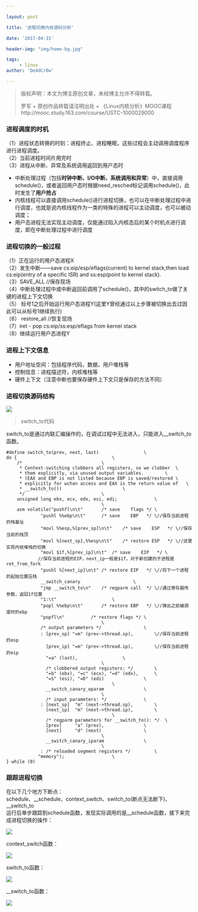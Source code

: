 ```yaml
---

layout: post

title: '进程切换内核源码分析'

date: '2017-04-15'

header-img: "img/home-bg.jpg"

tags:
     - linux   
author: 'De4dCr0w'

---
```


<!-- more -->

>版权声明：本文为博主原创文章，未经博主允许不得转载。
>
>罗军 + 原创作品转载请注明出处 + 《Linux内核分析》MOOC课程http://mooc.study.163.com/course/USTC-1000029000  

### 进程调度的时机 ###

（1）进程状态转换的时刻：进程终止、进程睡眠，这些过程会主动调用调度程序进行进程调度。  
（2）当前进程时间片用完时  
（3）进程从中断、异常及系统调用返回到用户态时  

* 中断处理过程（包括**时钟中断、I/O中断、系统调用和异常**）中，直接调用schedule()，或者返回用户态时根据need_resched标记调用schedule()，此时发生了**用户抢占**  
* 内核线程可以直接调用schedule()进行进程切换，也可以在中断处理过程中进行调度，也就是说内核线程作为一类的特殊的进程可以主动调度，也可以被动调度；    
* 用户态进程无法实现主动调度，仅能通过陷入内核态后的某个时机点进行调度，即在中断处理过程中进行调度  

### 进程切换的一般过程 ###

（1）正在运行的用户态进程X  
（2）发生中断——save cs:eip/esp/eflags(current) to kernel stack,then load cs:eip(entry of a specific ISR) and ss:esp(point to kernel stack).  
（3）SAVE_ALL //保存现场  
（4）中断处理过程中或中断返回前调用了schedule()，其中的switch_to做了关键的进程上下文切换   
（5） 标号1之后开始运行用户态进程Y(这里Y曾经通过以上步骤被切换出去过因此可以从标号1继续执行)  
（6） restore_all //恢复现场  
（7）iret - pop cs:eip/ss:esp/eflags from kernel stack  
（8）继续运行用户态进程Y

### 进程上下文信息 ###

* 用户地址空间：包括程序代码，数据，用户堆栈等
* 控制信息：进程描述符，内核堆栈等
* 硬件上下文（注意中断也要保存硬件上下文只是保存的方法不同）

### 进程切换源码结构 ###

![](http://i.imgur.com/K3CsQ30.png)

> switch_to代码

switch_to是通过内联汇编操作的，在调试过程中无法进入，只能进入__switch_to函数。

	#define switch_to(prev, next, last)					\
	do {									\
		/*								\
		 * Context-switching clobbers all registers, so we clobber	\
		 * them explicitly, via unused output variables.		\
		 * (EAX and EBP is not listed because EBP is saved/restored	\
		 * explicitly for wchan access and EAX is the return value of	\
		 * __switch_to())						\
		 */								\
		unsigned long ebx, ecx, edx, esi, edi;				\
										\
		asm volatile("pushfl\n\t"		/* save    flags */	\
			     "pushl %%ebp\n\t"		/* save    EBP   */	\//保存当前进程的栈基址
			     "movl %%esp,%[prev_sp]\n\t"	/* save    ESP   */ \//保存当前的栈顶
			     "movl %[next_sp],%%esp\n\t"	/* restore ESP   */ \//这里实现内核堆栈的切换
			     "movl $1f,%[prev_ip]\n\t"	/* save    EIP   */	\
				//保存当前进程的EIP，next_ip一般是$1f，对于新创建的子进程是ret_from_fork
			     "pushl %[next_ip]\n\t"	/* restore EIP   */	\//将下一个进程的起始位置压栈
			     __switch_canary					\
			     "jmp __switch_to\n"	/* regparm call  */	\//通过寄存器传参数，返回1f位置
			     "1:\t"						\
			     "popl %%ebp\n\t"		/* restore EBP   */	\//弹出之前被调度时的ebp
			     "popfl\n"			/* restore flags */	\
										\
			     /* output parameters */				\
			     : [prev_sp] "=m" (prev->thread.sp),		\//保存当前进程的esp
			       [prev_ip] "=m" (prev->thread.ip),		\//保存当前进程的eip
			       "=a" (last),					\
										\
			       /* clobbered output registers: */		\
			       "=b" (ebx), "=c" (ecx), "=d" (edx),		\
			       "=S" (esi), "=D" (edi)				\
			       							\
			       __switch_canary_oparam				\
										\
			       /* input parameters: */				\
			     : [next_sp]  "m" (next->thread.sp),		\
			       [next_ip]  "m" (next->thread.ip),		\
			       							\
			       /* regparm parameters for __switch_to(): */	\
			       [prev]     "a" (prev),				\
			       [next]     "d" (next)				\
										\
			       __switch_canary_iparam				\
										\
			     : /* reloaded segment registers */			\
				"memory");					\
	} while (0)

### 跟踪进程切换 ###

在以下几个地方下断点：  
schedule、__schedule、context_switch、switch_to(断点无法断下)、__switch_to   
运行后单步跟踪到schedule函数，发现实际调用的是__schedule函数，接下来完成进程切换的操作：

![](http://i.imgur.com/9logh7J.png)

context_switch函数：

![](http://i.imgur.com/WZ4xGhh.png)

switch_to函数： 

![](http://i.imgur.com/zSHfyWo.png)

__switch_to函数：

![](http://i.imgur.com/JwCKUBv.png)